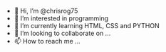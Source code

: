 - 👋 Hi, I’m @chrisrog75
- 👀 I’m interested in programming
- 🌱 I’m currently learning HTML, CSS and PYTHON
- 💞️ I’m looking to collaborate on ...
- 📫 How to reach me ...

<!---
chrisrog75/chrisrog75 is a ✨ special ✨ repository because its `README.md` (this file) appears on your GitHub profile.
You can click the Preview link to take a look at your changes.
--->
